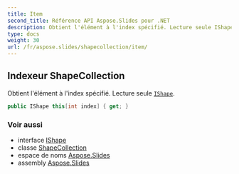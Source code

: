 ```yaml
---
title: Item
second_title: Référence API Aspose.Slides pour .NET
description: Obtient l'élément à l'index spécifié. Lecture seule IShape aspose.slides/ishape.
type: docs
weight: 30
url: /fr/aspose.slides/shapecollection/item/
---
```


## Indexeur ShapeCollection

Obtient l'élément à l'index spécifié. Lecture seule [`IShape`](../../ishape).

```csharp
public IShape this[int index] { get; }
```

### Voir aussi

* interface [IShape](../../ishape)
* classe [ShapeCollection](../../shapecollection)
* espace de noms [Aspose.Slides](../../shapecollection)
* assembly [Aspose.Slides](../../../)

<!-- NE PAS ÉDITEZ : généré par xmldocmd pour Aspose.Slides.dll -->